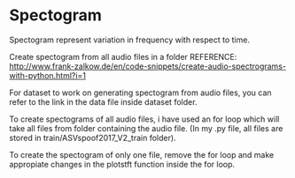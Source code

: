 # Spectogram 

Spectogram represent variation in frequency with respect to time. 

Create spectogram from all audio files in a folder 
REFERENCE: http://www.frank-zalkow.de/en/code-snippets/create-audio-spectrograms-with-python.html?i=1

For dataset to work on generating spectogram from audio files, you can refer to the link in the data file inside dataset 
folder.

To create spectograms of all audio files, i have used an for loop which will take all files from folder containing the audio file.
(In my .py file, all files are stored in train/ASVspoof2017_V2_train folder).



To create the spectogram of only one file, remove the for loop and make appropiate changes in the plotstft function inside the for loop.

